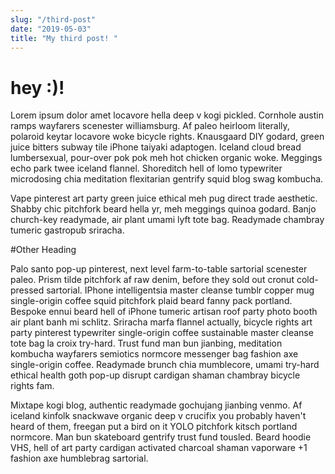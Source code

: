 ```yaml
---
slug: "/third-post"
date: "2019-05-03"
title: "My third post! "
---
```


# hey :)!

Lorem ipsum dolor amet locavore hella deep v kogi pickled. Cornhole austin ramps wayfarers scenester williamsburg. Af paleo heirloom literally, polaroid keytar locavore woke bicycle rights. Knausgaard DIY godard, green juice bitters subway tile iPhone taiyaki adaptogen. Iceland cloud bread lumbersexual, pour-over pok pok meh hot chicken organic woke. Meggings echo park twee iceland flannel. Shoreditch hell of lomo typewriter microdosing chia meditation flexitarian gentrify squid blog swag kombucha.

Vape pinterest art party green juice ethical meh pug direct trade aesthetic. Shabby chic pitchfork beard hella yr, meh meggings quinoa godard. Banjo church-key readymade, air plant umami lyft tote bag. Readymade chambray tumeric gastropub sriracha.

#Other Heading

Palo santo pop-up pinterest, next level farm-to-table sartorial scenester paleo. Prism tilde pitchfork af raw denim, before they sold out cronut cold-pressed sartorial. IPhone intelligentsia master cleanse tumblr copper mug single-origin coffee squid pitchfork plaid beard fanny pack portland. Bespoke ennui beard hell of iPhone tumeric artisan roof party photo booth air plant banh mi schlitz. Sriracha marfa flannel actually, bicycle rights art party pinterest typewriter single-origin coffee sustainable master cleanse tote bag la croix try-hard. Trust fund man bun jianbing, meditation kombucha wayfarers semiotics normcore messenger bag fashion axe single-origin coffee. Readymade brunch chia mumblecore, umami try-hard ethical health goth pop-up disrupt cardigan shaman chambray bicycle rights fam.

Mixtape kogi blog, authentic readymade gochujang jianbing venmo. Af iceland kinfolk snackwave organic deep v crucifix you probably haven't heard of them, freegan put a bird on it YOLO pitchfork kitsch portland normcore. Man bun skateboard gentrify trust fund tousled. Beard hoodie VHS, hell of art party cardigan activated charcoal shaman vaporware +1 fashion axe humblebrag sartorial.
